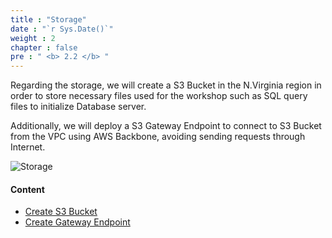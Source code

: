 ```yaml
---
title : "Storage"
date : "`r Sys.Date()`"
weight : 2
chapter : false
pre : " <b> 2.2 </b> "
---
```


Regarding the storage, we will create a S3 Bucket in the N.Virginia region in order to store necessary files used for the workshop such as SQL query files to initialize Database server. 

Additionally, we will deploy a S3 Gateway Endpoint to connect to S3 Bucket from the VPC using AWS Backbone, avoiding sending requests through Internet.

![Storage](/images/additional/storage.png)

#### Content
- [Create S3 Bucket](2.2.1-creates3/)
- [Create Gateway Endpoint](2.2.2-creates3gatewayendpoint/)